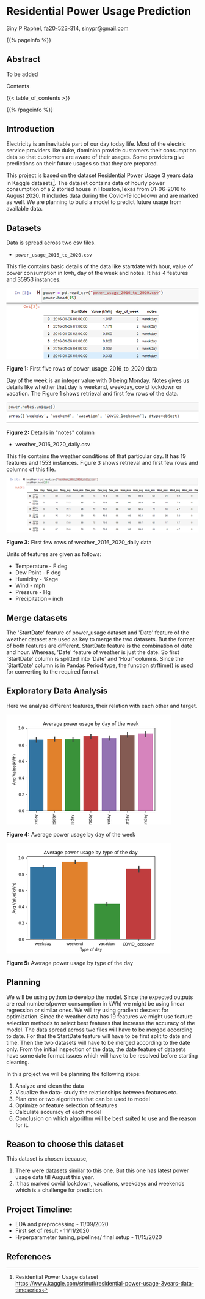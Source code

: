 # Residential Power Usage Prediction

Siny P Raphel, [fa20-523-314](https://github.com/cybertraining-dsc/fa20-523-314/), [sinypr@gmail.com](https://github.com/cybertraining-dsc/fa20-523-314/blob/master/project/project.md)

{{% pageinfo %}}

## Abstract

To be added

Contents

{{< table_of_contents >}}

{{% /pageinfo %}}


## Introduction

Electricity is an inevitable part of our day today life. Most of the electric service providers like duke, dominion provide customers their consumption data so that customers are aware of their usages. Some providers give predictions on their future usages so that they are prepared. 

This project is based on the dataset Residential Power Usage 3 years data in Kaggle datasets[^1]. The dataset contains data of hourly power consumption of a 2 storied house in Houston,Texas from 01-06-2016 to August 2020. It includes data during the Covid-19 lockdown and are marked as well. We are planning to build a model to predict future usage from available data. 

## Datasets

Data is spread across two csv files.

*	`power_usage_2016_to_2020.csv`

This file contains basic details of the data like startdate with hour, value of power consumption in kwh, day of the week and notes. It has 4 features and 35953 instances. 

![Figure 1](https://github.com/cybertraining-dsc/fa20-523-314/blob/master/project/images/fig-1.png)

**Figure 1:** First five rows of power_usage_2016_to_2020 data

Day of the week is an integer value with 0 being Monday. Notes gives us details like whether that day is weekend, weekday, covid lockdown or vacation. The Figure 1 shows retrieval and first few rows of the data.

![Figure 2](https://github.com/cybertraining-dsc/fa20-523-314/blob/master/project/images/fig-2.png)

**Figure 2:** Details in "notes" column

*	weather_2016_2020_daily.csv

This file contains the weather conditions of that particular day. It has 19 features and 1553 instances. Figure 3 shows retrieval and first few rows and columns of this file.

![Figure 3](https://github.com/cybertraining-dsc/fa20-523-314/blob/master/project/images/fig-3.png)

**Figure 3:** First few rows of weather_2016_2020_daily data

Units of features are given as follows:

* Temperature    - F deg
* Dew Point      - F deg
* Humidity       - %age
* Wind           - mph
* Pressure       - Hg
* Precipitation  – inch

## Merge datasets

The 'StartDate' fearure of power_usage dataset and 'Date' feature of the weather dataset are used as key to merge the two datasets. But the format of both features are different. StartDate feature is the combination of date and hour. Whereas, 'Date' feature of weather is just the date. So first 'StartDate' column is splitted into 'Date' and 'Hour' columns. Since the 'StartDate' column is in Pandas Period type, the function strftime() is used for converting to the required format. 

## Exploratory Data Analysis

Here we analyse different features, their relation with each other and target. 

![Figure 4](https://github.com/cybertraining-dsc/fa20-523-314/blob/master/project/images/dow.png)

**Figure 4:** Average power usage by day of the week

![Figure 5](https://github.com/cybertraining-dsc/fa20-523-314/blob/master/project/images/tod.png)

**Figure 5:** Average power usage by type of the day

## Planning

We will be using python to develop the model. Since the expected outputs are real numbers(power consumption in kWh) we might be using linear regression or similar ones. We will try using gradient descent for optimization. Since the weather data has 19 features we might use feature selection methods to select best features that increase the accuracy of the model. 
The data spread across two files will have to be merged according to date. For that the StartDate feature will have to be first split to date and time. Then the two datasets will have to be merged according to the date only. From the initial inspection of the data, the date feature of datasets have some date format issues which will have to be resolved before starting cleaning. 

In this project we will be planning the following steps:

1.	Analyze and clean the data
2.	Visualize the data- study the relationships between features etc.
3.	Plan one or two algorithms that can be used to model
4.  Optimize or feature selection of features
5.	Calculate accuracy of each model
6.	Conclusion on which algorithm will be best suited to use and the reason for it.

## Reason to choose this dataset

This dataset is chosen because,

1.	There were datasets similar to this one. But this one has latest power usage data till August this year.
2.	It has marked covid lockdown, vacations, weekdays and weekends which is a challenge for prediction.


## Project Timeline:
 * EDA and preprocessing - 11/09/2020
 * First set of result    - 11/11/2020
 * Hyperparameter tuning, pipelines/ final setup - 11/15/2020
 
## References

[^1]: Residential Power Usage dataset <https://www.kaggle.com/srinuti/residential-power-usage-3years-data-timeseries>
